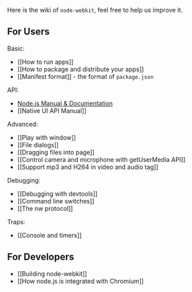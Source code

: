 Here is the wiki of `node-webkit`, feel free to help us improve it.

## For Users

Basic:
* [[How to run apps]]
* [[How to package and distribute your apps]]
* [[Manifest format]] - the format of `package.json`

API:
* [Node.js Manual & Documentation](http://nodejs.org/api/)
* [[Native UI API Manual]]

Advanced:
* [[Play with window]]
* [[File dialogs]]
* [[Dragging files into page]]
* [[Control camera and microphone with getUserMedia API]]
* [[Support mp3 and H264 in video and audio tag]]

Debugging:
* [[Debugging with devtools]]
* [[Command line switches]]
* [[The nw protocol]]

Traps:
* [[Console and timers]]

## For Developers

* [[Building node-webkit]]
* [[How node.js is integrated with Chromium]]